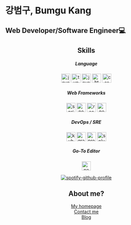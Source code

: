 # 강범구, Bumgu Kang
## Web Developer/Software Engineer💻

<div align="center">

**Skills**  
---
##### Language
<img alt="javascript" src="https://img.shields.io/badge/JavaScript-F7DF1E?style=for-the-badge&logo=JavaScript&logoColor=white" height="28px" />
<img alt="typescript" src="https://img.shields.io/badge/TypeScript-007ACC?style=for-the-badge&logo=typescript&logoColor=white" height="28px" />
<img alt="java" src="https://img.shields.io/badge/Java-ED8B00?style=for-the-badge&logo=openjdk&logoColor=white" height="28px" />
<img alt="html" src="https://img.shields.io/badge/-HTML5-%23F7DF1E?style=flat-square&logo=HTML5&logoColor=white&color=E34F26" height="28px"/>
<img alt="css" src="https://img.shields.io/badge/-CSS3-%23F7DF1E?style=flat-square&logo=CSS3&logoColor=white&color=1572B6" height="28px" />

##### Web Frameworks
<img alt="spring" src="https://img.shields.io/badge/Spring-6DB33F?style=for-the-badge&logo=spring&logoColor=white" height="28px" />
<img alt="nodejs" src="https://img.shields.io/badge/Node.js-43853D?style=for-the-badge&logo=node.js&logoColor=white" height="28px" />
<img alt="react" src="https://img.shields.io/badge/React-20232A?style=for-the-badge&logo=react&logoColor=61DAFB" height="28px" />
<img alt="nextjs" src="https://img.shields.io/badge/Next.js-000?logo=nextdotjs&logoColor=fff&style=for-the-badge" height="28px" />

##### DevOps / SRE
<img alt="kubernetes" src="https://img.shields.io/badge/Prometheus-E6522C?style=for-the-badge&logo=Prometheus&logoColor=white" height="28px" />
<img alt="grafana" src="https://img.shields.io/badge/grafana-%23F46800.svg?style=for-the-badge&logo=grafana&logoColor=white" height="28px" />
<img alt="prometheus" src="https://img.shields.io/badge/kubernetes-%23326ce5.svg?style=for-the-badge&logo=kubernetes&logoColor=white" height="28px" />
<img alt="splunk" src="https://img.shields.io/badge/splunk-%23000000.svg?style=for-the-badge&logo=splunk&logoColor=white" height="28px" />

##### Go-To Editor
<img alt="neovim" src="https://img.shields.io/badge/NeoVim-%2357A143.svg?&style=for-the-badge&logo=neovim&logoColor=white" height="28px" />



[![spotify-github-profile](https://spotify-github-profile.kittinanx.com/api/view?uid=3k75udaz705fa2fh6evjykafn&cover_image=true&theme=natemoo-re&show_offline=false&background_color=121212&interchange=false&bar_color=53b14f&bar_color_cover=false)](https://spotify-github-profile.kittinanx.com/api/view?uid=3k75udaz705fa2fh6evjykafn&redirect=true)
## **About me?**
<a href="https://bumgu.com" target="_blank">My homepage<a/>  
<a href="mailto:flrhyme9@gmail.com" target="_blank" >Contact me<a/>  
<a href="https://velog.io/@kellyb9/posts" target="_blank">Blog<a/>

<div/>

